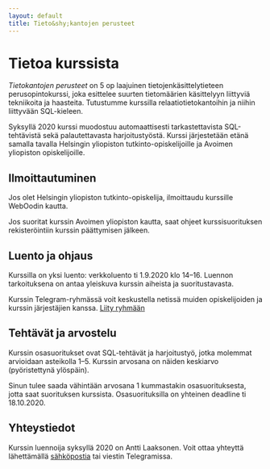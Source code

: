```yaml
---
layout: default
title: Tieto&shy;kantojen perusteet
---
```


# Tietoa kurssista

_Tietokantojen perusteet_ on 5 op laajuinen tietojenkäsittelytieteen perusopintokurssi, joka esittelee suurten tietomäärien käsittelyyn liittyviä tekniikoita ja haasteita. Tutustumme kurssilla relaatiotietokantoihin ja niihin liittyvään SQL-kieleen.

Syksyllä 2020 kurssi muodostuu automaattisesti tarkastettavista SQL-tehtävistä sekä palautettavasta harjoitustyöstä. Kurssi järjestetään etänä samalla tavalla Helsingin yliopiston tutkinto-opiskelijoille ja Avoimen yliopiston opiskelijoille.

## Ilmoittautuminen

Jos olet Helsingin yliopiston tutkinto-opiskelija, ilmoittaudu kurssille WebOodin kautta.

Jos suoritat kurssin Avoimen yliopiston kautta, saat ohjeet kurssisuorituksen rekisteröintiin kurssin päättymisen jälkeen.

## Luento ja ohjaus

Kurssilla on yksi luento: verkkoluento ti 1.9.2020 klo 14–16. Luennon tarkoituksena on antaa yleiskuva kurssin aiheista ja suoritustavasta.

Kurssin Telegram-ryhmässä voit keskustella netissä muiden opiskelijoiden ja kurssin järjestäjien kanssa. [Liity ryhmään](https://t.me/tkt_tikape)

## Tehtävät ja arvostelu

Kurssin osasuoritukset ovat SQL-tehtävät ja harjoitustyö, jotka molemmat arvioidaan asteikolla 1–5. Kurssin arvosana on näiden keskiarvo (pyöristettynä ylöspäin).

Sinun tulee saada vähintään arvosana 1 kummastakin osasuorituksesta, jotta saat suorituksen kurssista. Osasuorituksilla on yhteinen deadline ti 18.10.2020.

## Yhteystiedot

Kurssin luennoija syksyllä 2020 on Antti Laaksonen. Voit ottaa yhteyttä lähettämällä [sähköpostia](mailto:ahslaaks@cs.helsinki.fi) tai viestin Telegramissa. 
